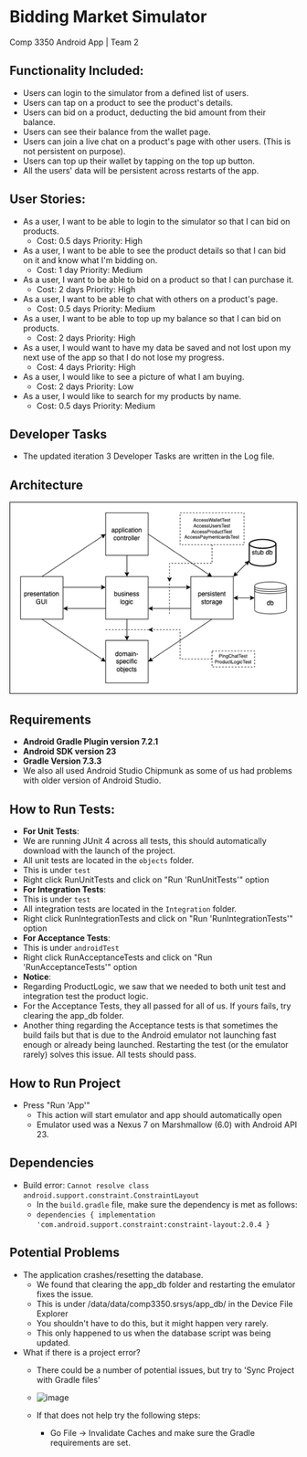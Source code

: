 # Bidding Market Simulator
Comp 3350 Android App | Team 2

## Functionality Included:
* Users can login to the simulator from a defined list of users.
* Users can tap on a product to see the product's details.
* Users can bid on a product, deducting the bid amount from their balance.
* Users can see their balance from the wallet page.
* Users can join a live chat on a product's page with other users. (This is not persistent on purpose).
* Users can top up their wallet by tapping on the top up button.
* All the users' data will be persistent across restarts of the app.

## User Stories:
* As a user, I want to be able to login to the simulator so that I can bid on products.
  * Cost: 0.5 days Priority: High
* As a user, I want to be able to see the product details so that I can bid on it and know what I'm bidding on.
  * Cost: 1 day Priority: Medium
* As a user, I want to be able to bid on a product so that I can purchase it.
  * Cost: 2 days Priority: High
* As a user, I want to be able to chat with others on a product's page.
  * Cost: 0.5 days Priority: Medium
* As a user, I want to be able to top up my balance so that I can bid on products.
  * Cost: 2 days Priority: High
* As a user, I would want to have my data be saved and not lost upon my next use of the app so that I do not lose my progress.
  * Cost: 4 days Priority: High
* As a user, I would like to see a picture of what I am buying.
  * Cost: 2 days Priority: Low
* As a user, I would like to search for my products by name.
  * Cost: 0.5 days Priority: Medium

## Developer Tasks
* The updated iteration 3 Developer Tasks are written in the Log file.

## Architecture

![image](https://github.com/Developik/auction-android-app/raw/main/app-architecture.png)

## Requirements
* **Android Gradle Plugin version 7.2.1**
* **Android SDK version 23**
* **Gradle Version 7.3.3**
* We also all used Android Studio Chipmunk as some of us had problems with older version of Android Studio.

## How to Run Tests:

- **For Unit Tests**:
- We are running JUnit 4 across all tests, this should automatically download with the launch of the project.
- All unit tests are located in the `objects` folder.
- This is under `test`
- Right click RunUnitTests and click on "Run 'RunUnitTests'" option
- **For Integration Tests**:
- This is under `test`
- All integration tests are located in the `Integration` folder.
- Right click RunIntegrationTests and click on "Run 'RunIntegrationTests'" option
- **For Acceptance Tests**:
- This is under `androidTest`
- Right click RunAcceptanceTests and click on "Run 'RunAcceptanceTests'" option
- **Notice**:
- Regarding ProductLogic, we saw that we needed to both unit test and integration test the product logic.
- For the Acceptance Tests, they all passed for all of us. If yours fails, try clearing the app_db folder.
- Another thing regarding the Acceptance tests is that sometimes the build fails but that is due to the Android emulator not launching fast enough or already being launched. Restarting the test (or the emulator rarely) solves this issue. All tests should pass.

## How to Run Project 

- Press "Run 'App'"
  - This action will start emulator and app should automatically open 
  - Emulator used was a Nexus 7 on Marshmallow (6.0) with Android API 23.

## Dependencies

- Build error: `Cannot resolve class android.support.constraint.ConstraintLayout`
  - In the `build.gradle` file, make sure the dependency is met as follows:
  - `dependencies { implementation 'com.android.support.constraint:constraint-layout:2.0.4 }`

## Potential Problems

- The application crashes/resetting the database.
  - We found that clearing the app_db folder and restarting the emulator fixes the issue.
  - This is under /data/data/comp3350.srsys/app_db/ in the Device File Explorer
  - You shouldn't have to do this, but it might happen very rarely.
  - This only happened to us when the database script was being updated.
- What if there is a project error?
  - There could be a number of potential issues, but try to 'Sync Project with Gradle files'
  - ![image](https://user-images.githubusercontent.com/54965144/173991853-26cb6447-e071-49ce-a86a-fcbd9059cf60.png)

  - If that does not help try the following steps:
    - Go File -> Invalidate Caches and make sure the Gradle requirements are set.

